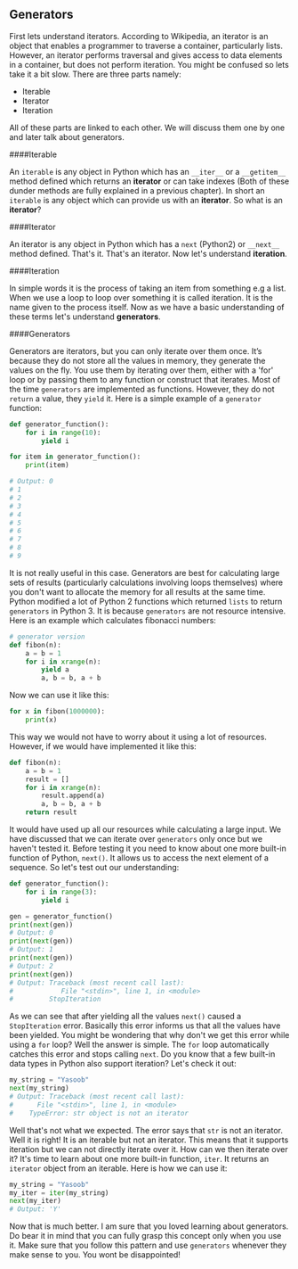 ## Generators

First lets understand iterators. According to Wikipedia, an iterator is an object that enables a programmer to traverse a container, particularly lists. However, an iterator performs traversal and gives access to data elements in a container, but does not perform iteration. You might be confused so lets take it a bit slow. There are three parts namely:

- Iterable
- Iterator
- Iteration

All of these parts are linked to each other. We will discuss them one by one and later talk about generators.

####Iterable

An `iterable` is any object in Python which has an `__iter__` or a `__getitem__` method defined which returns an **iterator** or can take indexes (Both of these dunder methods are fully explained in a previous chapter). In short an `iterable` is any object which can provide us with an **iterator**. So what is an **iterator**?

####Iterator

An iterator is any object in Python which has a `next` (Python2) or `__next__` method defined. That's it. That's an iterator. Now let's understand **iteration**.

####Iteration

In simple words it is the process of taking an item from something e.g a list. When we use a loop to loop over something it is called iteration. It is the name given to the process itself. Now as we have a basic understanding of these terms let's understand **generators**.

####Generators

Generators are iterators, but you can only iterate over them once. It’s because they do not store all the values in memory, they generate the values on the fly. You use them by iterating over them, either with a 'for' loop or by passing them to any function or construct that iterates. Most of the time `generators` are implemented as functions. However, they do not `return` a value, they `yield` it. Here is a simple example of a `generator` function:

```python
def generator_function():
    for i in range(10):
        yield i

for item in generator_function():
    print(item)

# Output: 0
# 1
# 2
# 3
# 4
# 5
# 6
# 7
# 8
# 9
```

It is not really useful in this case. Generators are best for calculating large sets of results (particularly calculations involving loops themselves) where you don't want to allocate the memory for all results at the same time. Python modified a lot of Python 2 functions which returned `lists` to return `generators` in Python 3. It is because `generators` are not resource intensive. Here is an example which calculates fibonacci numbers:

```python
# generator version
def fibon(n):
    a = b = 1
    for i in xrange(n):
        yield a
        a, b = b, a + b
```

Now we can use it like this:

```python
for x in fibon(1000000):
    print(x)
```

This way we would not have to worry about it using a lot of resources. However, if we would have implemented it like this:

```python
def fibon(n):
    a = b = 1
    result = []
    for i in xrange(n):
        result.append(a)
        a, b = b, a + b
    return result
```

It would have used up all our resources while calculating a large input. We have discussed that we can iterate over `generators` only once but we haven't tested it. Before testing it you need to know about one more built-in function of Python, `next()`. It allows us to access the next element of a sequence. So let's test out our understanding:

```python
def generator_function():
    for i in range(3):
        yield i

gen = generator_function()
print(next(gen))
# Output: 0
print(next(gen))
# Output: 1
print(next(gen))
# Output: 2
print(next(gen))
# Output: Traceback (most recent call last):
#            File "<stdin>", line 1, in <module>
#         StopIteration

```

As we can see that after yielding all the values `next()` caused a `StopIteration` error. Basically this error informs us that all the values have been yielded. You might be wondering that why don't we get this error while using a `for` loop? Well the answer is simple. The `for` loop automatically catches this error and stops calling `next`. Do you know that a few built-in data types in Python also support iteration? Let's check it out:

```python
my_string = "Yasoob"
next(my_string)
# Output: Traceback (most recent call last):
#      File "<stdin>", line 1, in <module>
#    TypeError: str object is not an iterator
```

Well that's not what we expected. The error says that `str` is not an iterator. Well it is right! It is an iterable but not an iterator. This means that it supports iteration but we can not directly iterate over it. How can we then iterate over it? It's time to learn about one more built-in function, `iter`. It returns an `iterator` object from an iterable. Here is how we can use it:

```python
my_string = "Yasoob"
my_iter = iter(my_string)
next(my_iter)
# Output: 'Y'
```

Now that is much better. I am sure that you loved learning about generators. Do bear it in mind that you can fully grasp this concept only when you use it. Make sure that you follow this pattern and use `generators` whenever they make sense to you. You wont be disappointed!
